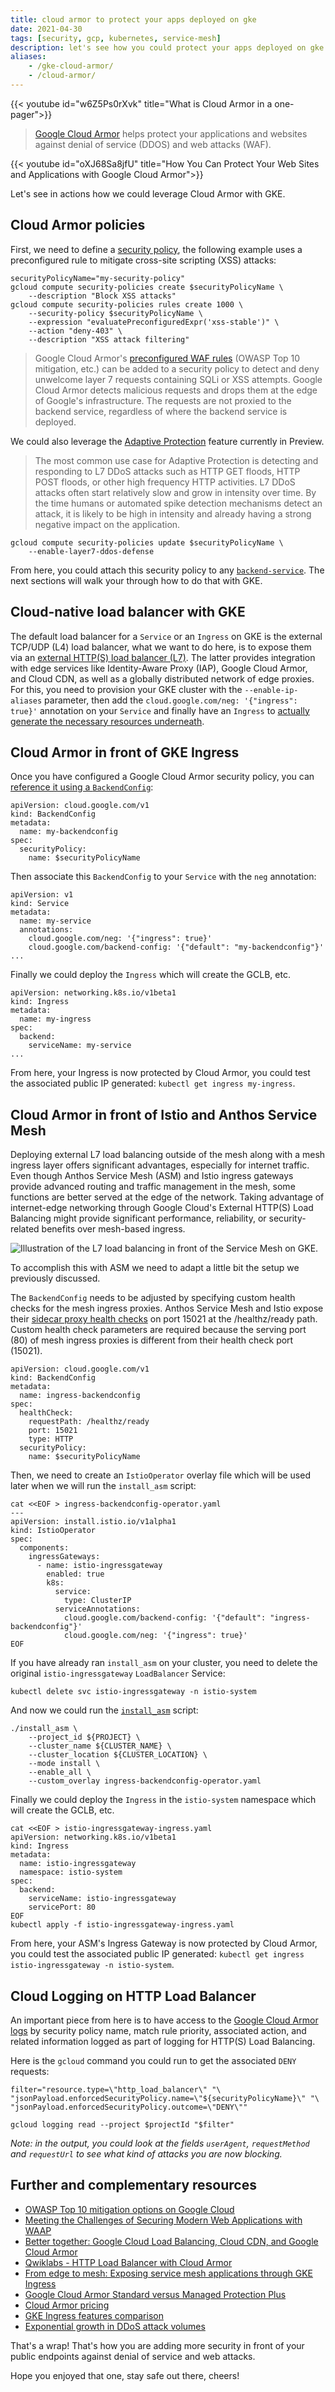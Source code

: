 ```yaml
---
title: cloud armor to protect your apps deployed on gke
date: 2021-04-30
tags: [security, gcp, kubernetes, service-mesh]
description: let's see how you could protect your apps deployed on gke against denial of service and web attacks
aliases:
    - /gke-cloud-armor/
    - /cloud-armor/
---
```

{{< youtube id="w6Z5Ps0rXvk" title="What is Cloud Armor in a one-pager">}}

> [Google Cloud Armor](https://cloud.google.com/armor) helps protect your applications and websites against denial of service (DDOS) and web attacks (WAF).

{{< youtube id="oXJ68Sa8jfU" title="How You Can Protect Your Web Sites and Applications with Google Cloud Armor">}}

Let's see in actions how we could leverage Cloud Armor with GKE.

## Cloud Armor policies

First, we need to define a [security policy](https://cloud.google.com/armor/docs/configure-security-policies), the following example uses a preconfigured rule to mitigate cross-site scripting (XSS) attacks:
```
securityPolicyName="my-security-policy"
gcloud compute security-policies create $securityPolicyName \
    --description "Block XSS attacks"
gcloud compute security-policies rules create 1000 \
    --security-policy $securityPolicyName \
    --expression "evaluatePreconfiguredExpr('xss-stable')" \
    --action "deny-403" \
    --description "XSS attack filtering"
```
> Google Cloud Armor's [preconfigured WAF rules](https://cloud.google.com/armor/docs/rule-tuning) (OWASP Top 10 mitigation, etc.) can be added to a security policy to detect and deny unwelcome layer 7 requests containing SQLi or XSS attempts. Google Cloud Armor detects malicious requests and drops them at the edge of Google's infrastructure. The requests are not proxied to the backend service, regardless of where the backend service is deployed.

We could also leverage the [Adaptive Protection](https://cloud.google.com/armor/docs/adaptive-protection-use-cases) feature currently in Preview.
> The most common use case for Adaptive Protection is detecting and responding to L7 DDoS attacks such as HTTP GET floods, HTTP POST floods, or other high frequency HTTP activities. L7 DDoS attacks often start relatively slow and grow in intensity over time. By the time humans or automated spike detection mechanisms detect an attack, it is likely to be high in intensity and already having a strong negative impact on the application.
```
gcloud compute security-policies update $securityPolicyName \
    --enable-layer7-ddos-defense
```

From here, you could attach this security policy to any [`backend-service`](https://cloud.google.com/armor/docs/configure-security-policies#attach-policies). The next sections will walk your through how to do that with GKE.

## Cloud-native load balancer with GKE

The default load balancer for a `Service` or an `Ingress` on GKE is the external TCP/UDP (L4) load balancer, what we want to do here, is to expose them via an [external HTTP(S) load balancer (L7)](https://cloud.google.com/kubernetes-engine/docs/concepts/ingress). The latter provides integration with edge services like Identity-Aware Proxy (IAP), Google Cloud Armor, and Cloud CDN, as well as a globally distributed network of edge proxies. For this, you need to provision your GKE cluster with the `--enable-ip-aliases` parameter, then add the `cloud.google.com/neg: '{"ingress": true}'` annotation on your `Service` and finally have an `Ingress` to [actually generate the necessary resources underneath](https://cloud.google.com/kubernetes-engine/docs/concepts/service-networking#understanding_load_balancing).

## Cloud Armor in front of GKE Ingress

Once you have configured a Google Cloud Armor security policy, you can [reference it using a `BackendConfig`](https://cloud.google.com/kubernetes-engine/docs/how-to/ingress-features#cloud_armor):
```
apiVersion: cloud.google.com/v1
kind: BackendConfig
metadata:
  name: my-backendconfig
spec:
  securityPolicy:
    name: $securityPolicyName
```

Then associate this `BackendConfig` to your `Service` with the `neg` annotation:
```
apiVersion: v1
kind: Service
metadata:
  name: my-service
  annotations:
    cloud.google.com/neg: '{"ingress": true}'
    cloud.google.com/backend-config: '{"default": "my-backendconfig"}'
...
```

Finally we could deploy the `Ingress` which will create the GCLB, etc.
```
apiVersion: networking.k8s.io/v1beta1
kind: Ingress
metadata:
  name: my-ingress
spec:
  backend:
    serviceName: my-service
...
```

From here, your Ingress is now protected by Cloud Armor, you could test the associated public IP generated: `kubectl get ingress my-ingress`.

## Cloud Armor in front of Istio and Anthos Service Mesh

Deploying external L7 load balancing outside of the mesh along with a mesh ingress layer offers significant advantages, especially for internet traffic. Even though Anthos Service Mesh (ASM) and Istio ingress gateways provide advanced routing and traffic management in the mesh, some functions are better served at the edge of the network. Taking advantage of internet-edge networking through Google Cloud's External HTTP(S) Load Balancing might provide significant performance, reliability, or security-related benefits over mesh-based ingress.

![Illustration of the L7 load balancing in front of the Service Mesh on GKE.](https://cloud.google.com/architecture/images/exposing-service-mesh-apps-through-gke-ingress-topology.svg)

To accomplish this with ASM we need to adapt a little bit the setup we previously discussed.

The `BackendConfig` needs to be adjusted by specifying custom health checks for the mesh ingress proxies. Anthos Service Mesh and Istio expose their [sidecar proxy health checks](https://istio.io/latest/docs/ops/deployment/requirements/#ports-used-by-istio) on port 15021 at the /healthz/ready path. Custom health check parameters are required because the serving port (80) of mesh ingress proxies is different from their health check port (15021).
```
apiVersion: cloud.google.com/v1
kind: BackendConfig
metadata:
  name: ingress-backendconfig
spec:
  healthCheck:
    requestPath: /healthz/ready
    port: 15021
    type: HTTP
  securityPolicy:
    name: $securityPolicyName
```

Then, we need to create an `IstioOperator` overlay file which will be used later when we will run the `install_asm` script:
```
cat <<EOF > ingress-backendconfig-operator.yaml
---
apiVersion: install.istio.io/v1alpha1
kind: IstioOperator
spec:
  components:
    ingressGateways:
      - name: istio-ingressgateway
        enabled: true
        k8s:
          service:
            type: ClusterIP
          serviceAnnotations:
            cloud.google.com/backend-config: '{"default": "ingress-backendconfig"}'
            cloud.google.com/neg: '{"ingress": true}'
EOF
```

If you have already ran `install_asm` on your cluster, you need to delete the original `istio-ingressgateway` `LoadBalancer` Service:
```
kubectl delete svc istio-ingressgateway -n istio-system
```

And now we could run the [`install_asm`](https://cloud.google.com/service-mesh/docs/scripted-install/gke-install) script:
```
./install_asm \
    --project_id ${PROJECT} \
    --cluster_name ${CLUSTER_NAME} \
    --cluster_location ${CLUSTER_LOCATION} \
    --mode install \
    --enable_all \
    --custom_overlay ingress-backendconfig-operator.yaml
```

Finally we could deploy the `Ingress` in the `istio-system` namespace which will create the GCLB, etc.
```
cat <<EOF > istio-ingressgateway-ingress.yaml
apiVersion: networking.k8s.io/v1beta1
kind: Ingress
metadata:
  name: istio-ingressgateway
  namespace: istio-system
spec:
  backend:
    serviceName: istio-ingressgateway
    servicePort: 80
EOF
kubectl apply -f istio-ingressgateway-ingress.yaml
```

From here, your ASM's Ingress Gateway is now protected by Cloud Armor, you could test the associated public IP generated: `kubectl get ingress istio-ingressgateway -n istio-system`.

## Cloud Logging on HTTP Load Balancer

An important piece from here is to have access to the [Google Cloud Armor logs](https://cloud.google.com/armor/docs/configure-security-policies#enabling_https_request_logging) by security policy name, match rule priority, associated action, and related information logged as part of logging for HTTP(S) Load Balancing.

Here is the `gcloud` command you could run to get the associated `DENY` requests:
```
filter="resource.type=\"http_load_balancer\" "\
"jsonPayload.enforcedSecurityPolicy.name=\"${securityPolicyName}\" "\
"jsonPayload.enforcedSecurityPolicy.outcome=\"DENY\""

gcloud logging read --project $projectId "$filter"
```
_Note: in the output, you could look at the fields `userAgent`, `requestMethod` and `requestUrl` to see what kind of attacks you are now blocking._

## Further and complementary resources

- [OWASP Top 10 mitigation options on Google Cloud](https://cloud.google.com/architecture/owasp-top-ten-mitigation)
- [Meeting the Challenges of Securing Modern Web Applications with WAAP](https://services.google.com/fh/files/misc/esg_google_waap_wp.pdf)
- [Better together: Google Cloud Load Balancing, Cloud CDN, and Google Cloud Armor](https://cloud.google.com/blog/products/networking/using-cloud-armor-and-cloud-cdn-with-your-google-load-balancer)
- [Qwiklabs - HTTP Load Balancer with Cloud Armor](https://www.qwiklabs.com/focuses/1232?parent=catalog)
- [From edge to mesh: Exposing service mesh applications through GKE Ingress](https://cloud.google.com/architecture/exposing-service-mesh-apps-through-gke-ingress)
- [Google Cloud Armor Standard versus Managed Protection Plus](https://cloud.google.com/armor/docs/managed-protection-overview#standard_versus_plus)
- [Cloud Armor pricing](https://cloud.google.com/armor/pricing)
- [GKE Ingress features comparison](https://cloud.google.com/kubernetes-engine/docs/how-to/ingress-features)
- [Exponential growth in DDoS attack volumes](https://cloud.google.com/blog/products/identity-security/identifying-and-protecting-against-the-largest-ddos-attacks)

That's a wrap! That's how you are adding more security in front of your public endpoints against denial of service and web attacks.

Hope you enjoyed that one, stay safe out there, cheers!